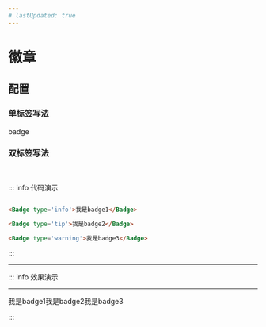 ```yaml
---
# lastUpdated: true
---
```


# 徽章

## 配置

### 单标签写法
badge

### 双标签写法

<br>

::: info  <Badge type='info'>代码演示</Badge>

```md

<Badge type='info'>我是badge1</Badge>

<Badge type='tip'>我是badge2</Badge>

<Badge type='warning'>我是badge3</Badge>

```

:::

---

::: info  <Badge type='info'>效果演示</Badge>  

---

<Badge type='info'>我是badge1</Badge><Badge type='tip'>我是badge2</Badge><Badge type='warning'>我是badge3</Badge>

:::





